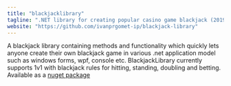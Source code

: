 ```yaml
---
title: "blackjacklibrary"
tagline: ".NET library for creating popular casino game blackjack (2019)"
website: "https://github.com/ivanprgomet-ip/blackjack-library"
---
```


A blackjack library containing methods and functionality which quickly lets anyone create their own blackjack game in various .net application model such as windows forms, wpf, console etc. BlackjackLibrary currently supports 1v1 with blackjack rules for hitting, standing, doubling and betting. Available as a [nuget package](https://www.nuget.org/packages/IvanPrgomet.BlackjackLibrary/)